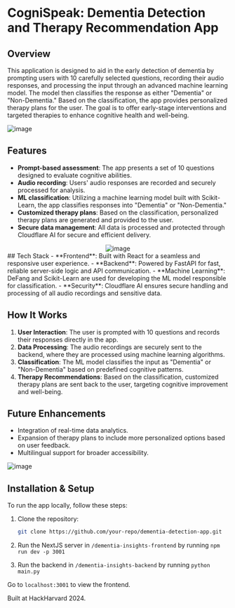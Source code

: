 # CogniSpeak: Dementia Detection and Therapy Recommendation App

## Overview
This application is designed to aid in the early detection of dementia by prompting users with 10 carefully selected questions, recording their audio responses, and processing the input through an advanced machine learning model. The model then classifies the response as either "Dementia" or "Non-Dementia." Based on the classification, the app provides personalized therapy plans for the user. The goal is to offer early-stage interventions and targeted therapies to enhance cognitive health and well-being.

![image](https://github.com/user-attachments/assets/336cf0eb-adf3-4f28-9988-b61461fffe9d)






## Features
- **Prompt-based assessment**: The app presents a set of 10 questions designed to evaluate cognitive abilities.
- **Audio recording**: Users' audio responses are recorded and securely processed for analysis.
- **ML classification**: Utilizing a machine learning model built with Scikit-Learn, the app classifies responses into "Dementia" or "Non-Dementia."
- **Customized therapy plans**: Based on the classification, personalized therapy plans are generated and provided to the user.
- **Secure data management**: All data is processed and protected through Cloudflare AI for secure and efficient delivery.

<div style="text-align: center;">
  <img src="https://github.com/user-attachments/assets/d903f66e-9c97-4e95-92a8-c71d2037f75f" alt="image">
</div>
## Tech Stack
- **Frontend**: Built with React for a seamless and responsive user experience.
- **Backend**: Powered by FastAPI for fast, reliable server-side logic and API communication.
- **Machine Learning**: DeFang and Scikit-Learn are used for developing the ML model responsible for classification.
- **Security**: Cloudflare AI ensures secure handling and processing of all audio recordings and sensitive data.

## How It Works
1. **User Interaction**: The user is prompted with 10 questions and records their responses directly in the app.
2. **Data Processing**: The audio recordings are securely sent to the backend, where they are processed using machine learning algorithms.
3. **Classification**: The ML model classifies the input as "Dementia" or "Non-Dementia" based on predefined cognitive patterns.
4. **Therapy Recommendations**: Based on the classification, customized therapy plans are sent back to the user, targeting cognitive improvement and well-being.

## Future Enhancements
- Integration of real-time data analytics.
- Expansion of therapy plans to include more personalized options based on user feedback.
- Multilingual support for broader accessibility.

![image](https://github.com/user-attachments/assets/cd3d83a4-3e44-4d1f-abee-c5e8dad66f2c)
## Installation & Setup
To run the app locally, follow these steps:

1. Clone the repository:
   ```bash
   git clone https://github.com/your-repo/dementia-detection-app.git
   ```
   
2. Run the NextJS server in `/dementia-insights-frontend` by running `npm run dev -p 3001`

3. Run the backend in `/dementia-insights-backend` by running `python main.py`

Go to `localhost:3001` to view the frontend. 


Built at HackHarvard 2024. 

